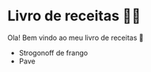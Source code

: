 # Livro de receitas :man_cook:

Ola! Bem vindo ao meu livro de receitas :wave:

- Strogonoff de frango
- Pave
